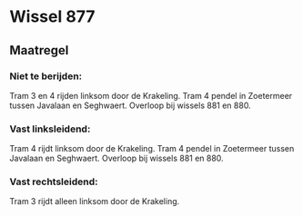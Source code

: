 # Wissel 877
## Maatregel
### Niet te berijden:
Tram 3 en 4 rijden linksom door de Krakeling.
Tram 4 pendel in Zoetermeer tussen Javalaan en Seghwaert. Overloop bij wissels 881 en 880.
### Vast linksleidend:
Tram 4 rijdt linksom door de Krakeling.
Tram 4 pendel in Zoetermeer tussen Javalaan en Seghwaert. Overloop bij wissels 881 en 880.
### Vast rechtsleidend:
Tram 3 rijdt alleen linksom door de Krakeling.

